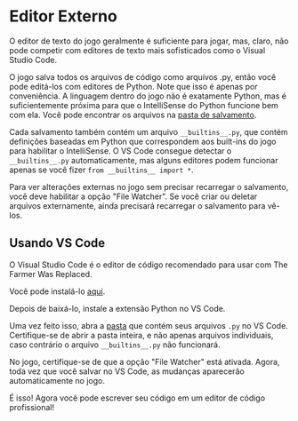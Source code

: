 # Editor Externo
O editor de texto do jogo geralmente é suficiente para jogar, mas, claro, não pode competir com editores de texto mais sofisticados como o Visual Studio Code.

O jogo salva todos os arquivos de código como arquivos .py, então você pode editá-los com editores de Python. 
Note que isso é apenas por conveniência. A linguagem dentro do jogo não é exatamente Python, mas é suficientemente próxima para que o IntelliSense do Python funcione bem com ela.
Você pode encontrar os arquivos na [pasta de salvamento](persistent_data_path/Saves).

Cada salvamento também contém um arquivo `__builtins__.py`, que contém definições baseadas em Python que correspondem aos built-ins do jogo para habilitar o IntelliSense. 
O VS Code consegue detectar o `__builtins__.py` automaticamente, mas alguns editores podem funcionar apenas se você fizer `from __builtins__ import *`.

Para ver alterações externas no jogo sem precisar recarregar o salvamento, você deve habilitar a opção "File Watcher". Se você criar ou deletar arquivos externamente, ainda precisará recarregar o salvamento para vê-los.

## Usando VS Code
O Visual Studio Code é o editor de código recomendado para usar com The Farmer Was Replaced.

Você pode instalá-lo [aqui](https://code.visualstudio.com/download).

Depois de baixá-lo, instale a extensão Python no VS Code.

Uma vez feito isso, abra a [pasta](persistent_data_path/Saves) que contém seus arquivos `.py` no VS Code. Certifique-se de abrir a pasta inteira, e não apenas arquivos individuais, caso contrário o arquivo `__builtins__.py` não funcionará.

No jogo, certifique-se de que a opção "File Watcher" está ativada. Agora, toda vez que você salvar no VS Code, as mudanças aparecerão automaticamente no jogo.

É isso! Agora você pode escrever seu código em um editor de código profissional!